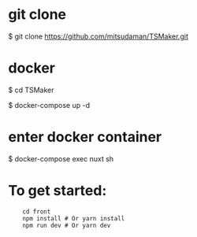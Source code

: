 # git clone 
$ git clone https://github.com/mitsudaman/TSMaker.git

# docker 
$ cd TSMaker

$ docker-compose up -d

# enter docker container 
$ docker-compose exec nuxt sh

# To get started:
    
        cd front
        npm install # Or yarn install
        npm run dev # Or yarn dev
